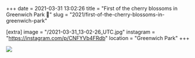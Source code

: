 +++
date = 2021-03-31 13:02:26
title = "First of the cherry blossoms in Greenwich Park 🌸"
slug = "2021/first-of-the-cherry-blossoms-in-greenwich-park"

[extra]
image = "/2021-03-31_13-02-26_UTC.jpg"
instagram = "https://instagram.com/p/CNFYVb4FRdb"
location = "Greenwich Park"
+++

<img src="/2021-03-31_13-02-26_UTC.jpg" />
